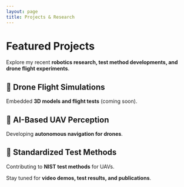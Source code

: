```yaml
---
layout: page
title: Projects & Research
---
```


# Featured Projects

Explore my recent **robotics research, test method developments, and drone flight experiments**.

## 🔹 Drone Flight Simulations  
Embedded **3D models and flight tests** (coming soon).  

## 🔹 AI-Based UAV Perception  
Developing **autonomous navigation for drones**.

## 🔹 Standardized Test Methods  
Contributing to **NIST test methods** for UAVs.

Stay tuned for **video demos, test results, and publications**.
